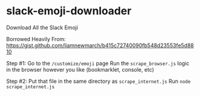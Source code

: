 # slack-emoji-downloader
Download All the Slack Emoji

Borrowed Heavily From:
https://gist.github.com/liamnewmarch/b415c72740090fb548d23553fe5d8810

Step #1: 
Go to the `/customize/emoji` page
Run the `scrape_browser.js` logic in the browser however you like (bookmarklet, console, etc)

Step #2:
Put that file in the same directory as `scrape_internet.js`
Run `node scrape_internet.js`
